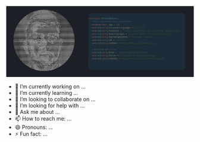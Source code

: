 <a href="https://github.com/dimabeliuga">
  <picture>
    <source media="(prefers-color-scheme: dark)" srcset="picture2.png">
    <img alt="" src="picture.png">
  </picture>
</a>

- 🔭 I’m currently working on ...
- 🌱 I’m currently learning ...
- 👯 I’m looking to collaborate on ...
- 🤔 I’m looking for help with ...
- 💬 Ask me about ...
- 📫 How to reach me: ...
- 😄 Pronouns: ...
- ⚡ Fun fact: ...

